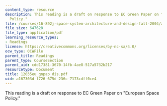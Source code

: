 ```yaml
---
content_type: resource
description: This reading is a draft on response to EC Green Paper on "European Space
  Policy."
file: /courses/16-892j-space-system-architecture-and-design-fall-2004/a167303df726675d236c7173cdff0ce4_12035eu_gnpap_dis.pdf
file_size: 647628
file_type: application/pdf
learning_resource_types:
- Readings
license: https://creativecommons.org/licenses/by-nc-sa/4.0/
ocw_type: OCWFile
parent_title: Readings
parent_type: CourseSection
parent_uid: cdd17381-3670-14fb-4ae8-517a5732b217
resourcetype: Document
title: 12035eu_gnpap_dis.pdf
uid: a167303d-f726-675d-236c-7173cdff0ce4
---
```

This reading is a draft on response to EC Green Paper on "European Space Policy."